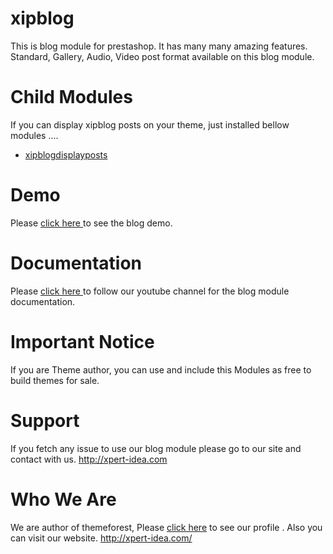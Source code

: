 # xipblog
This is blog module for prestashop. It has many many amazing features. Standard, Gallery, Audio, Video post format available on this blog module. 

# Child Modules

If you can display xipblog posts on your theme, just installed bellow modules ....

* <a target="_blank" href="https://github.com/xpert-idea/xipblogdisplayposts">xipblogdisplayposts</a>

# Demo
Please <a href="http://xpert-idea.com/prestashop/jakiro/demo/nine/en/">click here </a> to see the blog demo.

# Documentation
Please <a href="https://www.youtube.com/channel/UC0TS71jcnQ7pJJMTqluBI3Q">click here </a> to follow our youtube channel for the blog module documentation.

# Important Notice
If you are Theme author, you can use and include this Modules as free to build themes for sale.

# Support
If you fetch any issue to use our blog module please go to our site and contact with us. http://xpert-idea.com 

# Who We Are

We are author of themeforest, Please <a href="https://themeforest.net/user/xpert-idea/portfolio?ref=xpert-idea">click here</a> to see our profile . Also you can visit our website. http://xpert-idea.com/
